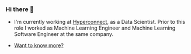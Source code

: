 ### Hi there 👋

- I'm currently working at [Hyperconnect](https://hyperconnect.com/ko/), as a Data Scientist. Prior to this role I worked as Machine Learning Engineer and Machine Learning Software Engineer at the same company.

<!--
- Some writings:
  - [Low Power Image Recognition Challenge 2018](https://hyperconnect.github.io/2018/06/26/lpirc-2018.html)
  - [Tips for building fast portrait segmentation network with TensorFlow Lite](https://hyperconnect.github.io/2018/07/06/tips-for-building-fast-portrait-segmentation-network-with-tensorflow-lite.html)
-->

- [Want to know more?](https://arrg0m.github.io/)
